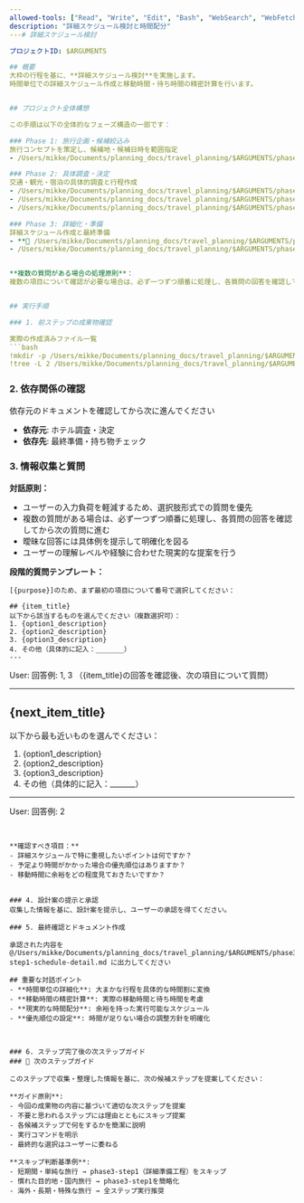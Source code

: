 ```yaml
---
allowed-tools: ["Read", "Write", "Edit", "Bash", "WebSearch", "WebFetch", "mcp__booking-fetcher__fetch_bookingcom_hotels", "TodoWrite"]
description: "詳細スケジュール検討と時間配分"
---# 詳細スケジュール検討

プロジェクトID: $ARGUMENTS

## 概要
大枠の行程を基に、**詳細スケジュール検討**を実施します。
時間単位での詳細スケジュール作成と移動時間・待ち時間の精密計算を行います。


## プロジェクト全体構想

この手順は以下の全体的なフェーズ構造の一部です：

### Phase 1: 旅行企画・候補絞込み
旅行コンセプトを策定し、候補地・候補日時を範囲指定
- /Users/mikke/Documents/planning_docs/travel_planning/$ARGUMENTS/phase1-step1-planning.md # 旅行企画・候補絞込み

### Phase 2: 具体調査・決定
交通・観光・宿泊の具体的調査と行程作成
- /Users/mikke/Documents/planning_docs/travel_planning/$ARGUMENTS/phase2-step1-transport-sightseeing.md # 交通・観光調査
- /Users/mikke/Documents/planning_docs/travel_planning/$ARGUMENTS/phase2-step2-itinerary-draft.md # 行程大枠作成
- /Users/mikke/Documents/planning_docs/travel_planning/$ARGUMENTS/phase2-step3-hotel-search.md # ホテル調査・決定

### Phase 3: 詳細化・準備
詳細スケジュール作成と最終準備
- **🎯 /Users/mikke/Documents/planning_docs/travel_planning/$ARGUMENTS/phase3-step1-schedule-detail.md** # 詳細スケジュール検討 ← **現在のステップ**
- /Users/mikke/Documents/planning_docs/travel_planning/$ARGUMENTS/phase3-step2-final-prep.md # 最終準備・持ち物チェック


**複数の質問がある場合の処理原則**：
複数の項目について確認が必要な場合は、必ず一つずつ順番に処理し、各質問の回答を確認してから次の質問に進む。一度に全ての質問を提示することは避け、段階的なアプローチを取る。


## 実行手順

### 1. 前ステップの成果物確認

実際の作成済みファイル一覧
```bash
!mkdir -p /Users/mikke/Documents/planning_docs/travel_planning/$ARGUMENTS
!tree -L 2 /Users/mikke/Documents/planning_docs/travel_planning/$ARGUMENTS | ls -l /Users/mikke/Documents/planning_docs/travel_planning/$ARGUMENTS
```

### 2. 依存関係の確認

依存元のドキュメントを確認してから次に進んでください


- **依存元**: ホテル調査・決定
- **依存先**: 最終準備・持ち物チェック
### 3. 情報収集と質問

**対話原則：**
- ユーザーの入力負荷を軽減するため、選択肢形式での質問を優先
- 複数の質問がある場合は、必ず一つずつ順番に処理し、各質問の回答を確認してから次の質問に進む
- 曖昧な回答には具体例を提示して明確化を図る
- ユーザーの理解レベルや経験に合わせた現実的な提案を行う

**段階的質問テンプレート：**
```
[{purpose}]のため、まず最初の項目について番号で選択してください：

## {item_title}
以下から該当するものを選んでください（複数選択可）：
1. {option1_description}
2. {option2_description}
3. {option3_description}
4. その他（具体的に記入：_______）
---
```

User: 回答例: 1, 3
（{item_title}の回答を確認後、次の項目について質問）

---

## {next_item_title}
以下から最も近いものを選んでください：
1. {option1_description}
2. {option2_description}
3. {option3_description}
4. その他（具体的に記入：_______）

---
User: 回答例: 2
```


**確認すべき項目：**
- 詳細スケジュールで特に重視したいポイントは何ですか？
- 予定より時間がかかった場合の優先順位はありますか？
- 移動時間に余裕をどの程度見ておきたいですか？


### 4. 設計案の提示と承認
収集した情報を基に、設計案を提示し、ユーザーの承認を得てください。

### 5. 最終確認とドキュメント作成

承認された内容を @/Users/mikke/Documents/planning_docs/travel_planning/$ARGUMENTS/phase3-step1-schedule-detail.md に出力してください

## 重要な対話ポイント
- **時間単位の詳細化**: 大まかな行程を具体的な時間割に変換
- **移動時間の精密計算**: 実際の移動時間と待ち時間を考慮
- **現実的な時間配分**: 余裕を持った実行可能なスケジュール
- **優先順位の設定**: 時間が足りない場合の調整方針を明確化



### 6. ステップ完了後の次ステップガイド
### 🚀 次のステップガイド

このステップで収集・整理した情報を基に、次の候補ステップを提案してください：

**ガイド原則**:
- 今回の成果物の内容に基づいて適切な次ステップを提案
- 不要と思われるステップには理由とともにスキップ提案
- 各候補ステップで何をするかを簡潔に説明
- 実行コマンドを明示
- 最終的な選択はユーザーに委ねる

**スキップ判断基準例**:
- 短期間・単純な旅行 → phase3-step1（詳細準備工程）をスキップ
- 慣れた目的地・国内旅行 → phase3-step1を簡略化
- 海外・長期・特殊な旅行 → 全ステップ実行推奨

